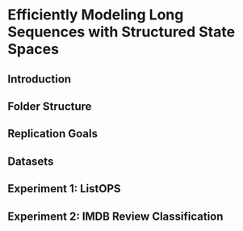 # Efficiently Modeling Long Sequences with Structured State Spaces

## Introduction


## Folder Structure

## Replication Goals


## Datasets


## Experiment 1: ListOPS


## Experiment 2: IMDB Review Classification
